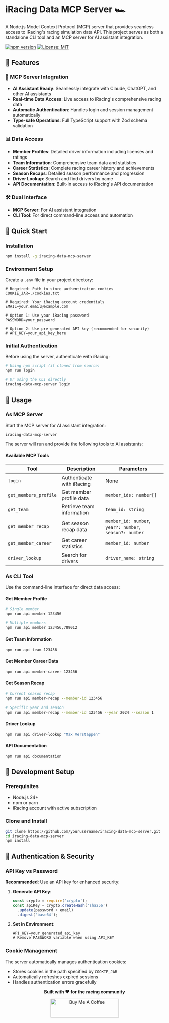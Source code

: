# iRacing Data MCP Server 🏎️

A Node.js Model Context Protocol (MCP) server that provides seamless access to iRacing's racing simulation data API. This project serves as both a standalone CLI tool and an MCP server for AI assistant integration.

[![npm version](https://badge.fury.io/js/iracing-data-mcp-server.svg)](https://badge.fury.io/js/iracing-data-mcp-server)
[![License: MIT](https://img.shields.io/badge/License-MIT-yellow.svg)](https://opensource.org/licenses/MIT)

## 🌟 Features

### 🤖 MCP Server Integration
- **AI Assistant Ready**: Seamlessly integrate with Claude, ChatGPT, and other AI assistants
- **Real-time Data Access**: Live access to iRacing's comprehensive racing data
- **Automatic Authentication**: Handles login and session management automatically
- **Type-safe Operations**: Full TypeScript support with Zod schema validation

### 📊 Data Access
- **Member Profiles**: Detailed driver information including licenses and ratings
- **Team Information**: Comprehensive team data and statistics
- **Career Statistics**: Complete racing career history and achievements
- **Season Recaps**: Detailed season performance and progression
- **Driver Lookup**: Search and find drivers by name
- **API Documentation**: Built-in access to iRacing's API documentation

### 🛠️ Dual Interface
- **MCP Server**: For AI assistant integration
- **CLI Tool**: For direct command-line access and automation

## 🚀 Quick Start

### Installation

```bash
npm install -g iracing-data-mcp-server
```

### Environment Setup

Create a `.env` file in your project directory:

```env
# Required: Path to store authentication cookies
COOKIE_JAR=./cookies.txt

# Required: Your iRacing account credentials
EMAIL=your.email@example.com

# Option 1: Use your iRacing password
PASSWORD=your_password

# Option 2: Use pre-generated API key (recommended for security)
# API_KEY=your_api_key_here
```

### Initial Authentication

Before using the server, authenticate with iRacing:

```bash
# Using npm script (if cloned from source)
npm run login

# Or using the CLI directly
iracing-data-mcp-server login
```

## 📖 Usage

### As MCP Server

Start the MCP server for AI assistant integration:

```bash
iracing-data-mcp-server
```

The server will run and provide the following tools to AI assistants:

#### Available MCP Tools

| Tool | Description | Parameters |
|------|-------------|------------|
| `login` | Authenticate with iRacing | None |
| `get_members_profile` | Get member profile data | `member_ids: number[]` |
| `get_team` | Retrieve team information | `team_id: string` |
| `get_member_recap` | Get season recap data | `member_id: number`, `year?: number`, `season?: number` |
| `get_member_career` | Get career statistics | `member_id: number` |
| `driver_lookup` | Search for drivers | `driver_name: string` |

### As CLI Tool

Use the command-line interface for direct data access:

#### Get Member Profile
```bash
# Single member
npm run api member 123456

# Multiple members
npm run api member 123456,789012
```

#### Get Team Information
```bash
npm run api team 123456
```

#### Get Member Career Data
```bash
npm run api member-career 123456
```

#### Get Season Recap
```bash
# Current season recap
npm run api member-recap --member-id 123456

# Specific year and season
npm run api member-recap --member-id 123456 --year 2024 --season 1
```

#### Driver Lookup
```bash
npm run api driver-lookup "Max Verstappen"
```

#### API Documentation
```bash
npm run api documentation
```

## 🔧 Development Setup

### Prerequisites
- Node.js 24+ 
- npm or yarn
- iRacing account with active subscription

### Clone and Install
```bash
git clone https://github.com/yourusername/iracing-data-mcp-server.git
cd iracing-data-mcp-server
npm install
```

## 🔐 Authentication & Security

### API Key vs Password

**Recommended**: Use an API key for enhanced security:

1. **Generate API Key**: 
   ```javascript
   const crypto = require('crypto');
   const apiKey = crypto.createHash('sha256')
     .update(password + email)
     .digest('base64');
   ```

2. **Set in Environment**:
   ```env
   API_KEY=your_generated_api_key
   # Remove PASSWORD variable when using API_KEY
   ```

### Cookie Management

The server automatically manages authentication cookies:
- Stores cookies in the path specified by `COOKIE_JAR`
- Automatically refreshes expired sessions
- Handles authentication errors gracefully

<p align="center">
  <strong>Built with ❤️ for the racing community</strong>
</p>

<p align="center">
  <a href="https://www.buymeacoffee.com/emiliosp" target="_blank">
    <img src="https://cdn.buymeacoffee.com/buttons/v2/default-yellow.png" alt="Buy Me A Coffee" style="height: 60px !important;width: 217px !important;" >
  </a>
</p>